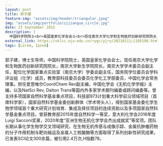 ```yaml
---
layout: post
title: 郭子建
feature-img: "assets/img/header/triangular.jpeg"
img: "assets/img/portfolio/zijianguo_circle.jpg"
date: 23 September 2015
description: |
  中国科学院院士<br>英国皇家化学会会士<br>现任南京大学化学和生物医药创新研究院院长
external_link: https://sklcc.nju.edu.cn/rygc/yjry/20210111/i185198.html
tags: [Lorem, Ipsum]
---
```


郭子建，博士生导师，中国科学院院士，英国皇家化学会会士。现任南京大学化学和生物医药创新研究院院长，南京大学新生学院院长，南京大学学术委员会副主任，配位化学国家重点实验室（南京大学）学委会副主任，国务院学位委员会学科评议组（化学）成员，教育部科技委员会委员化学化工学部委员，中国化学会常务理事。担任爱思唯尔CoordChem Rev副主编，中国化学会《无机化学学报》主编，以及NatSci Rev, Dalton Trans等国内外多家学术期刊编委或顾问编委等。曾主持多项国家自然科学基金重点项目，科技部973计划重大科学前沿领域项目（首席科学家），国家自然科学基金委创新群体（学术带头人），得到国家基金委化学生物学领域首个重大研究计划培育、集成及择优项目的连续资助以及多项国家自然科学基金重点项目。曾获教育部2015年度自然科学一等奖，意大利化学会2016年度Luigi Sacconi奖章，2020年度“亚洲生物无机化学学会杰出成就奖”等奖项。团队长期从事化学生物学交叉领域研究，在生物无机传感与成像示踪、金属抗肿瘤药物的分子作用机制与靶向输运及金属人工核酸酶等方面取得了系列创新性研究成果，已发表SCI论文300余篇，被引用2.4万次,H指数78。